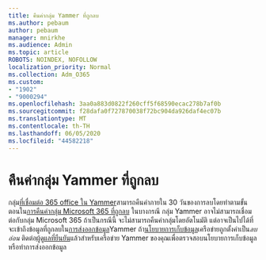 ```yaml
---
title: คืนค่ากลุ่ม Yammer ที่ถูกลบ
ms.author: pebaum
author: pebaum
manager: mnirkhe
ms.audience: Admin
ms.topic: article
ROBOTS: NOINDEX, NOFOLLOW
localization_priority: Normal
ms.collection: Adm_O365
ms.custom:
- "1902"
- "9000294"
ms.openlocfilehash: 3aa0a883d0822f260cff5f68590ecac278b7af0b
ms.sourcegitcommit: f28dafa0f727870038f72bc904da926daf4ec07b
ms.translationtype: MT
ms.contentlocale: th-TH
ms.lasthandoff: 06/05/2020
ms.locfileid: "44582218"
---
```

# <a name="restore-a-deleted-yammer-group"></a>คืนค่ากลุ่ม Yammer ที่ถูกลบ

กลุ่ม[ที่เชื่อมต่อ 365 office ใน Yammer](https://docs.microsoft.com/yammer/manage-yammer-groups/yammer-and-office-365-groups)สามารถคืนค่าภายใน 30 วันของการลบโดยทําตามขั้นตอนใน[การคืนค่ากลุ่ม Microsoft 365 ที่ถูกลบ](https://docs.microsoft.com/microsoft-365/admin/create-groups/restore-deleted-group)
ในบางกรณี กลุ่ม Yammer อาจไม่สามารถเชื่อมต่อกับกลุ่ม Microsoft 365 ถ้าเป็นกรณีนี้ จะไม่สามารถคืนค่ากลุ่มโดยอัตโนมัติ แต่อาจเป็นไปได้ที่จะเข้าถึงข้อมูลที่ถูกลบใน[การส่งออกข้อมูล](https://docs.microsoft.com/yammer/manage-security-and-compliance/export-yammer-enterprise-data)Yammer ถ้า[นโยบายการเก็บข้อมูล](https://docs.microsoft.com/yammer/manage-security-and-compliance/manage-data-compliance)เครือข่ายถูกตั้งค่าเป็น*ลบอ่อน* ติดต่อ[ผู้ดูแลที่ยืนยัน](https://docs.microsoft.com/yammer/manage-yammer-users/manage-yammer-admins)แล้วสําหรับเครือข่าย Yammer ของคุณเพื่อตรวจสอบนโยบายการเก็บข้อมูล หรือทําการส่งออกข้อมูล
